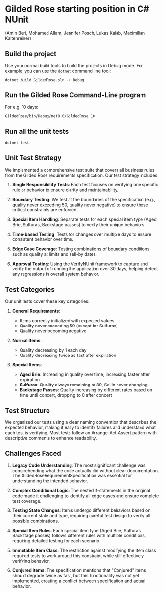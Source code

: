# Gilded Rose starting position in C# NUnit
(Amin Beri, Mohamed Allam, Jennifer Posch, Lukas Kalab, Maximilian Kaltenreiner)

## Build the project

Use your normal build tools to build the projects in Debug mode.
For example, you can use the `dotnet` command line tool:

``` cmd
dotnet build GildedRose.sln -c Debug
```

## Run the Gilded Rose Command-Line program

For e.g. 10 days:

``` cmd
GildedRose/bin/Debug/net8.0/GildedRose 10
```

## Run all the unit tests

``` cmd
dotnet test
```

## Unit Test Strategy

We implemented a comprehensive test suite that covers all business rules from the Gilded Rose requirements specification. Our test strategy includes:

1. **Single Responsibility Tests**: Each test focuses on verifying one specific rule or behavior to ensure clarity and maintainability.

2. **Boundary Testing**: We test at the boundaries of the specification (e.g., quality never exceeding 50, quality never negative) to ensure these critical constraints are enforced.

3. **Special Item Handling**: Separate tests for each special item type (Aged Brie, Sulfuras, Backstage passes) to verify their unique behaviors.

4. **Time-based Testing**: Tests for changes over multiple days to ensure consistent behavior over time.

5. **Edge Case Coverage**: Testing combinations of boundary conditions such as quality at limits and sell-by dates.

6. **Approval Testing**: Using the VerifyNUnit framework to capture and verify the output of running the application over 30 days, helping detect any regressions in overall system behavior.


## Test Categories

Our unit tests cover these key categories:

1. **General Requirements**:
   - Items correctly initialized with expected values
   - Quality never exceeding 50 (except for Sulfuras)
   - Quality never becoming negative

2. **Normal Items**:
   - Quality decreasing by 1 each day
   - Quality decreasing twice as fast after expiration

3. **Special Items**:
   - **Aged Brie**: Increasing in quality over time, increasing faster after expiration
   - **Sulfuras**: Quality always remaining at 80, SellIn never changing
   - **Backstage Passes**: Quality increasing by different rates based on time until concert, dropping to 0 after concert


## Test Structure

We organized our tests using a clear naming convention that describes the expected behavior, making it easy to identify failures and understand what each test is verifying. Most tests follow an Arrange-Act-Assert pattern with descriptive comments to enhance readability.


## Challenges Faced

1. **Legacy Code Understanding**: The most significant challenge was comprehending what the code actually did without clear documentation. The GildedRoseRequirementSpecification was essential for understanding the intended behavior.

2. **Complex Conditional Logic**: The nested if-statements in the original code made it challenging to identify all edge cases and ensure complete test coverage.

3. **Testing State Changes**: Items undergo different behaviors based on their current state and type, requiring careful test design to verify all possible combinations.

4. **Special Item Rules**: Each special item type (Aged Brie, Sulfuras, Backstage passes) follows different rules with multiple conditions, requiring detailed testing for each scenario.

5. **Immutable Item Class**: The restriction against modifying the Item class required tests to work around this constraint while still effectively verifying behavior.

6. **Conjured Items**: The specification mentions that "Conjured" items should degrade twice as fast, but this functionality was not yet implemented, creating a conflict between specification and actual behavior.
